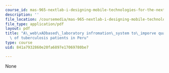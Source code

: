 ```yaml
---
course_id: mas-965-nextlab-i-designing-mobile-technologies-for-the-next-billion-users-fall-2008
description: ''
file_location: /coursemedia/mas-965-nextlab-i-designing-mobile-technologies-for-the-next-billion-users-fall-2008/841a7932860e20fa6897e17069780be7_MITMAS_965F08_lec14_lu.pdf
file_type: application/pdf
layout: pdf
title: "A\_web\xADbased\_laboratory infromation\_system to\_imporve quality of care\
  \ of tuberculosis patients in Peru"
type: course
uid: 841a7932860e20fa6897e17069780be7

---
```

None